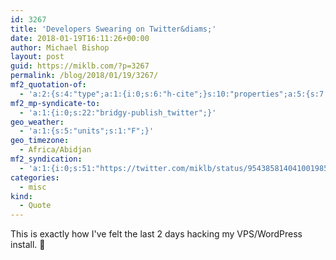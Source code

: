 ```yaml
---
id: 3267
title: 'Developers Swearing on Twitter&diams;'
date: 2018-01-19T16:11:26+00:00
author: Michael Bishop
layout: post
guid: https://miklb.com/?p=3267
permalink: /blog/2018/01/19/3267/
mf2_quotation-of:
  - 'a:2:{s:4:"type";a:1:{i:0;s:6:"h-cite";}s:10:"properties";a:5:{s:7:"summary";a:1:{i:0;s:46:"“I am a motherfucking sorcerer - I did it”";}s:4:"name";a:1:{i:0;s:30:"Developers Swearing on Twitter";}s:3:"url";a:1:{i:0;s:53:"https://twitter.com/gitlost/status/954380183934521345";}s:11:"publication";a:1:{i:0;s:7:"Twitter";}s:8:"featured";a:1:{i:0;s:93:"https://pbs.twimg.com/profile_images/3336578378/a60d4b744784d4ab05ee1846234e0708_400x400.jpeg";}}}'
mf2_mp-syndicate-to:
  - 'a:1:{i:0;s:22:"bridgy-publish_twitter";}'
geo_weather:
  - 'a:1:{s:5:"units";s:1:"F";}'
geo_timezone:
  - Africa/Abidjan
mf2_syndication:
  - 'a:1:{i:0;s:51:"https://twitter.com/miklb/status/954385814041001985";}'
categories:
  - misc
kind:
  - Quote
---
```

This is exactly how I've felt the last 2 days hacking my VPS/WordPress install. 👊